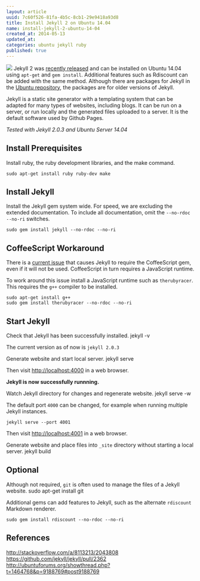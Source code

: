 ```yaml
---
layout: article
uuid: 7c60f526-81fa-4b5c-8cb1-29e9418a93d8
title: Install Jekyll 2 on Ubuntu 14.04
name: install-jekyll-2-ubuntu-14-04
created_at: 2014-05-13
updated_at:
categories: ubuntu jekyll ruby
published: true
---
```

![](http://jekyllrb.com/img/logo-2x.png)
Jekyll 2 was [recently released][jekyll2] and can be installed on Ubuntu 14.04 using `apt-get` and `gem install`. Additional features such as Rdiscount can be added with the same method. Although there are packages for Jekyll in the [Ubuntu repository][ubunturepo], the packages are for older versions of Jekyll.

Jekyll is a static site generator with a templating system that can be adapted for many types of websites, including blogs. It can be run on a server, or run locally and the generated files uploaded to a server. It is the default software used by Github Pages.

*Tested with Jekyll 2.0.3 and Ubuntu Server 14.04*

[jekyll2]:http://jekyllrb.com/news/2014/05/06/jekyll-turns-2-0-0/
[ubunturepo]:http://packages.ubuntu.com/search?keywords=jekyll&searchon=names&suite=all&section=all

<!--more--> 

## Install Prerequisites ##

Install ruby, the ruby development libraries, and the make command.

    sudo apt-get install ruby ruby-dev make


## Install Jekyll ##
Install the Jekyll gem system wide. For speed, we are excluding the extended documentation. To include all documentation, omit the `--no-rdoc --no-ri` switches.

    sudo gem install jekyll --no-rdoc --no-ri


## CoffeeScript Workaround ##
There is a [current issue][issue] that causes Jekyll to require the CoffeeScript gem, even if it will not be used. CoffeeScript in turn requires a JavaScript runtime.

[issue]:https://github.com/jekyll/jekyll/issues/2327

To work around this issue install a JavaScript runtime such as `therubyracer`. This requires the `g++` compiler to be installed. 

    sudo apt-get install g++
    sudo gem install therubyracer --no-rdoc --no-ri


## Start Jekyll ##

Check that Jekyll has been successfully installed.
    jekyll -v

The current version as of now is `jekyll 2.0.3`

Generate website and start local server.
    jekyll serve

Then visit <http://localhost:4000> in a web browser.

**Jekyll is now successfully runnning.**

Watch Jekyll directory for changes and regenerate website.
    jekyll serve -w
    
The default port `4000` can be changed, for example when running multiple Jekyll instances.

    jekyll serve --port 4001
Then visit <http://localhost:4001> in a web browser.

Generate website and place files into `_site` directory without starting a local server.
    jekyll build


## Optional ##
Although not required, `git` is often used to manage the files of a Jekyll website.
    sudo apt-get install git

Additional gems can add features to Jekyll, such as the alternate `rdiscount` Markdown renderer.

    sudo gem install rdiscount --no-rdoc --no-ri











References
----
http://stackoverflow.com/a/8113213/2043808
https://github.com/jekyll/jekyll/pull/2362
http://ubuntuforums.org/showthread.php?t=1464768&p=9188769#post9188769

